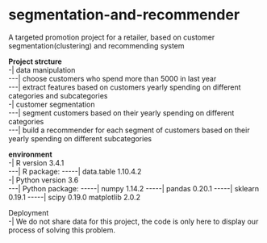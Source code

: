 # segmentation-and-recommender
A targeted promotion project for a retailer, based on customer segmentation(clustering) and recommending system
  
**Project strcture**  
-| data manipulation  
---| choose customers who spend more than 5000 in last year  
---| extract features based on customers yearly spending on different categories and subcategories  
-| customer segmentation  
---| segment customers based on their yearly spending on different categories  
---| build a recommender for each segment of customers based on their yearly spending on different subcategories  
  
**environment**  
-| R version 3.4.1  
---| R package: 
-----| data.table 1.10.4.2  
-| Python version 3.6  
---| Python package: 
-----| numpy 1.14.2
-----| pandas 0.20.1 
-----| sklearn 0.19.1
-----| scipy 0.19.0
matplotlib 2.0.2
  
Deployment  
-| We do not share data for this project, the code is only here to display our process of solving this problem. 

